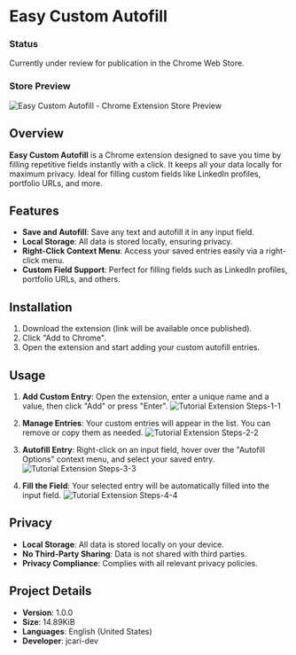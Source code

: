 # Easy Custom Autofill

### Status

Currently under review for publication in the Chrome Web Store.

### Store Preview

![Easy Custom Autofill - Chrome Extension Store Preview](https://github.com/jcari-dev/Easy-Custom-Autofill/assets/65676916/56e3fee1-5875-4d78-bce7-cc520d0f7a6c)


## Overview

**Easy Custom Autofill** is a Chrome extension designed to save you time by filling repetitive fields instantly with a click. It keeps all your data locally for maximum privacy. Ideal for filling custom fields like LinkedIn profiles, portfolio URLs, and more.

## Features

- **Save and Autofill**: Save any text and autofill it in any input field.
- **Local Storage**: All data is stored locally, ensuring privacy.
- **Right-Click Context Menu**: Access your saved entries easily via a right-click menu.
- **Custom Field Support**: Perfect for filling fields such as LinkedIn profiles, portfolio URLs, and others.

## Installation

1. Download the extension (link will be available once published).
2. Click "Add to Chrome".
3. Open the extension and start adding your custom autofill entries.

## Usage

1. **Add Custom Entry**: Open the extension, enter a unique name and a value, then click "Add" or press "Enter".
![Tutorial Extension Steps-1-1](https://github.com/jcari-dev/Easy-Custom-Autofill/assets/65676916/e64d677b-75fe-4174-8108-38580adcad93)


2. **Manage Entries**: Your custom entries will appear in the list. You can remove or copy them as needed.
![Tutorial Extension Steps-2-2](https://github.com/jcari-dev/Easy-Custom-Autofill/assets/65676916/624e466c-4217-4067-99b7-75de2efea218)


3. **Autofill Entry**: Right-click on an input field, hover over the "Autofill Options" context menu, and select your saved entry.
![Tutorial Extension Steps-3-3](https://github.com/jcari-dev/Easy-Custom-Autofill/assets/65676916/e9b152fd-6f98-4062-a17b-e452bde33b68)


4. **Fill the Field**: Your selected entry will be automatically filled into the input field.
![Tutorial Extension Steps-4-4](https://github.com/jcari-dev/Easy-Custom-Autofill/assets/65676916/4ea07769-e8d8-47d0-b9ed-56a91104cb3c)



## Privacy

- **Local Storage**: All data is stored locally on your device.
- **No Third-Party Sharing**: Data is not shared with third parties.
- **Privacy Compliance**: Complies with all relevant privacy policies.

## Project Details

- **Version**: 1.0.0
- **Size**: 14.89KiB
- **Languages**: English (United States)
- **Developer**: jcari-dev
